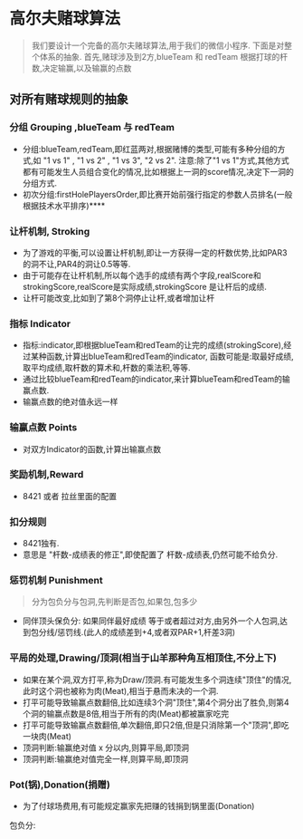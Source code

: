 # 高尔夫赌球算法

> 我们要设计一个完备的高尔夫赌球算法,用于我们的微信小程序.
> 下面是对整个体系的抽象.
> 首先,赌球涉及到2方,blueTeam 和 redTeam 
> 根据打球的杆数,决定输赢,以及输赢的点数


## 对所有赌球规则的抽象

### 分组 Grouping ,blueTeam 与 redTeam
- 分组:blueTeam,redTeam,即红蓝两对,根据赌博的类型,可能有多种分组的方式,如 "1 vs 1" , "1 vs 2" , "1 vs 3", "2 vs 2".
  注意:除了"1 vs 1"方式,其他方式都有可能发生人员组合变化的情况,比如根据上一洞的score情况,决定下一洞的分组方式.
- 初次分组:firstHolePlayersOrder,即比赛开始前强行指定的参数人员排名(一般根据技术水平排序)****


### 让杆机制, Stroking
- 为了游戏的平衡,可以设置让杆机制,即让一方获得一定的杆数优势,比如PAR3的洞不让,PAR4的洞让0.5等等.
- 由于可能存在让杆机制,所以每个选手的成绩有两个字段,realScore和strokingScore,realScore是实际成绩,strokingScore 是让杆后的成绩.
- 让杆可能改变,比如到了第8个洞停止让杆,或者增加让杆  

### 指标 Indicator
- 指标:indicator,即根据blueTeam和redTeam的让完的成绩(strokingScore),经过某种函数,计算出blueTeam和redTeam的indicator, 函数可能是:取最好成绩,取平均成绩,取杆数的算术和,杆数的乘法积,等等.
- 通过比较blueTeam和redTeam的indicator,来计算blueTeam和redTeam的输赢点数.
- 输赢点数的绝对值永远一样


### 输赢点数 Points
- 对双方Indicator的函数,计算出输赢点数


### 奖励机制,Reward
- 8421 或者 拉丝里面的配置

### 扣分规则
- 8421独有.
- 意思是 "杆数-成绩表的修正",即使配置了 杆数-成绩表,仍然可能不给负分.

### 惩罚机制 Punishment
> 分为包负分与包洞,先判断是否包,如果包,包多少
- 同伴顶头保负分:
   如果同伴最好成绩 等于或者超过对方,由另外一个人包洞,达到包分线/惩罚线.(此人的成绩差到+4,或者双PAR+1,杆差3洞)


### 平局的处理,Drawing/顶洞(相当于山羊那种角互相顶住,不分上下)
- 如果在某个洞,双方打平,称为Draw/顶洞.有可能发生多个洞连续"顶住"的情况,此时这个洞也被称为肉(Meat),相当于悬而未决的一个洞.
- 打平可能导致输赢点数翻倍,比如连续3个洞"顶住",第4个洞分出了胜负,则第4个洞的输赢点数是8倍,相当于所有的肉(Meat)都被赢家吃完  
- 打平可能导致输赢点数翻倍,单次翻倍,即只2倍,但是只消除第一个"顶洞",即吃一块肉(Meat) 
- 顶洞判断:输赢绝对值 x 分以内,则算平局,即顶洞
- 顶洞判断:输赢绝对值完全一样,则算平局,即顶洞

### Pot(锅),Donation(捐赠)
- 为了付球场费用,有可能规定赢家先把赚的钱捐到锅里面(Donation)


包负分:
